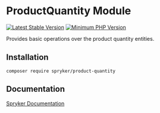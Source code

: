 # ProductQuantity Module
[![Latest Stable Version](https://poser.pugx.org/spryker/product-quantity/v/stable.svg)](https://packagist.org/packages/spryker/product-quantity)
[![Minimum PHP Version](https://img.shields.io/badge/php-%3E%3D%207.3-8892BF.svg)](https://php.net/)

Provides basic operations over the product quantity entities.

## Installation

```
composer require spryker/product-quantity
```

## Documentation

[Spryker Documentation](https://academy.spryker.com/developing_with_spryker/module_guide/modules.html)
